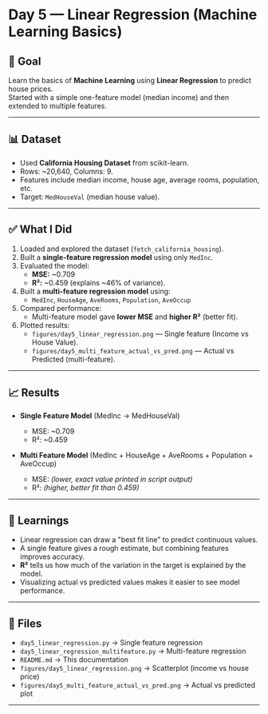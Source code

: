 # Day 5 — Linear Regression (Machine Learning Basics)

## 🎯 Goal
Learn the basics of **Machine Learning** using **Linear Regression** to predict house prices.  
Started with a simple one-feature model (median income) and then extended to multiple features.

---

## 📊 Dataset
- Used **California Housing Dataset** from scikit-learn.
- Rows: ~20,640, Columns: 9.
- Features include median income, house age, average rooms, population, etc.
- Target: `MedHouseVal` (median house value).

---

## ✅ What I Did
1. Loaded and explored the dataset (`fetch_california_housing`).
2. Built a **single-feature regression model** using only `MedInc`.
3. Evaluated the model:
   - **MSE:** ~0.709
   - **R²:** ~0.459 (explains ~46% of variance).
4. Built a **multi-feature regression model** using:
   - `MedInc`, `HouseAge`, `AveRooms`, `Population`, `AveOccup`
5. Compared performance:
   - Multi-feature model gave **lower MSE** and **higher R²** (better fit).
6. Plotted results:
   - `figures/day5_linear_regression.png` — Single feature (Income vs House Value).
   - `figures/day5_multi_feature_actual_vs_pred.png` — Actual vs Predicted (multi-feature).

---

## 📈 Results
- **Single Feature Model** (MedInc → MedHouseVal)  
  - MSE: ~0.709  
  - R²: ~0.459  

- **Multi Feature Model** (MedInc + HouseAge + AveRooms + Population + AveOccup)  
  - MSE: _(lower, exact value printed in script output)_  
  - R²: _(higher, better fit than 0.459)_

---

## 🔑 Learnings
- Linear regression can draw a "best fit line" to predict continuous values.  
- A single feature gives a rough estimate, but combining features improves accuracy.  
- **R²** tells us how much of the variation in the target is explained by the model.  
- Visualizing actual vs predicted values makes it easier to see model performance.  

---

## 📂 Files
- `day5_linear_regression.py` → Single feature regression  
- `day5_linear_regression_multifeature.py` → Multi-feature regression  
- `README.md` → This documentation  
- `figures/day5_linear_regression.png` → Scatterplot (income vs house price)  
- `figures/day5_multi_feature_actual_vs_pred.png` → Actual vs predicted plot  

---

